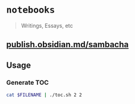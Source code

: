# `notebooks`

> Writings, Essays, etc

## [publish.obsidian.md/sambacha](https://publish.obsidian.md/sambacha)


## Usage

### Generate TOC

```bash
cat $FILENAME | ./toc.sh 2 2
```


